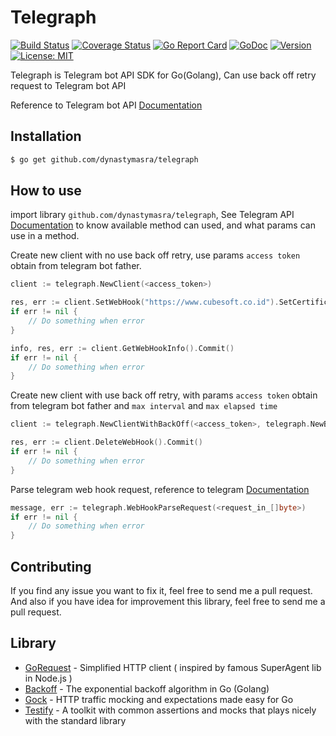 # Telegraph

[![Build Status](https://travis-ci.org/dynastymasra/telegraph.svg?branch=master)](https://travis-ci.org/dynastymasra/telegraph)
[![Coverage Status](https://coveralls.io/repos/github/dynastymasra/telegraph/badge.svg?branch=master)](https://coveralls.io/github/dynastymasra/telegraph?branch=master)
[![Go Report Card](https://goreportcard.com/badge/github.com/dynastymasra/telegraph)](https://goreportcard.com/report/github.com/dynastymasra/telegraph)
[![GoDoc](https://godoc.org/github.com/dynastymasra/telegraph?status.svg)](https://godoc.org/github.com/dynastymasra/telegraph)
[![Version](https://img.shields.io/badge/version-2.0.0-orange.svg)](https://github.com/dynastymasra/telegraph/tree/2.0.0)
[![License: MIT](https://img.shields.io/badge/license-MIT-yellow.svg)](https://opensource.org/licenses/MIT)


Telegraph is Telegram bot API SDK for Go(Golang), Can use back off retry request to Telegram bot API

Reference to Telegram bot API [Documentation](https://core.telegram.org/bots/api)


## Installation

```bash
$ go get github.com/dynastymasra/telegraph
```

## How to use

import library `github.com/dynastymasra/telegraph`, 
See Telegram API [Documentation](https://core.telegram.org/bots/api#available-methods) to know available method can used, 
and what params can use in a method.

Create new client with no use back off retry, use params `access token` obtain from telegram bot father.
```go
client := telegraph.NewClient(<access_token>)

res, err := client.SetWebHook("https://www.cubesoft.co.id").SetCertificate("./LICENSE").SetMaxConnection(100).SetAllowedUpdates("1", "2", "3").Commit()
if err != nil {
	// Do something when error
}

info, res, err := client.GetWebHookInfo().Commit()
if err != nil {
	// Do something when error
}
```

Create new client with use back off retry, with params `access token` obtain from telegram bot father and `max interval` and `max elapsed time`
```go
client := telegraph.NewClientWithBackOff(<access_token>, telegraph.NewBackOff(<max_interval>, <max_elapsed_time>))

res, err := client.DeleteWebHook().Commit()
if err != nil {
	// Do something when error
}
```

Parse telegram web hook request, reference to telegram [Documentation](https://core.telegram.org/bots/api#getting-updates)

```go
message, err := telegraph.WebHookParseRequest(<request_in_[]byte>)
if err != nil {
	// Do something when error
}
```

## Contributing

If you find any issue you want to fix it, feel free to send me a pull request. 
And also if you have idea for improvement this library, feel free to send me a pull request.

## Library

* [GoRequest](https://github.com/parnurzeal/gorequest) - Simplified HTTP client ( inspired by famous SuperAgent lib in Node.js )
* [Backoff](https://github.com/cenkalti/backoff) - The exponential backoff algorithm in Go (Golang)
* [Gock](https://github.com/h2non/gock) - HTTP traffic mocking and expectations made easy for Go
* [Testify](https://github.com/stretchr/testify) - A toolkit with common assertions and mocks that plays nicely with the standard library
